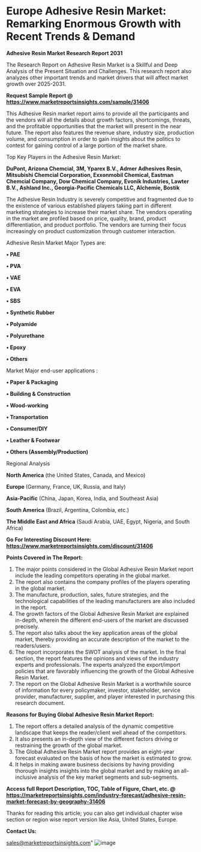  # Europe Adhesive Resin Market: Remarking Enormous Growth with Recent Trends & Demand

<strong>Adhesive Resin Market Research Report 2031</strong>

The Research Report on Adhesive Resin Market is a Skillful and Deep Analysis of the Present Situation and Challenges. This research report also analyzes other important trends and market drivers that will affect market growth over 2025-2031.

<strong>Request Sample Report @ <a href=https://www.marketreportsinsights.com/sample/31406>https://www.marketreportsinsights.com/sample/31406</a></strong>

This Adhesive Resin market report aims to provide all the participants and the vendors will all the details about growth factors, shortcomings, threats, and the profitable opportunities that the market will present in the near future. The report also features the revenue share, industry size, production volume, and consumption in order to gain insights about the politics to contest for gaining control of a large portion of the market share.

Top Key Players in the Adhesive Resin Market:

<strong>DuPont, Arizona Chemcial, 3M, Yparex B.V., Admer Adhesives Resin, Mitsubishi Chemcial Corporation, Exxonmobil Chemical, Eastman Chemcial Company, Dow Chemical Company, Evonik Industries, Lawter B.V., Ashland Inc., Georgia-Pacific Chemicals LLC, Alchemie, Bostik</strong>

The Adhesive Resin Industry is severely competitive and fragmented due to the existence of various established players taking part in different marketing strategies to increase their market share. The vendors operating in the market are profiled based on price, quality, brand, product differentiation, and product portfolio. The vendors are turning their focus increasingly on product customization through customer interaction.

Adhesive Resin Market Major Types are:

<strong>• PAE

• PVA

• VAE

• EVA

• SBS

• Synthetic Rubber

• Polyamide

• Polyurethane

• Epoxy

• Others</strong>

Market Major end-user applications :

<strong>• Paper & Packaging

• Building & Construction

• Wood-working

• Transportation

• Consumer/DIY

• Leather & Footwear

• Others (Assembly/Production)</strong>

Regional Analysis

</u><strong><b>North America</b></strong> (the United States, Canada, and Mexico)

<strong><b>Europe </b></strong>(Germany, France, UK, Russia, and Italy)

<strong><b>Asia-Pacific</b></strong> (China, Japan, Korea, India, and Southeast Asia)

<strong><b>South America</b></strong> (Brazil, Argentina, Colombia, etc.)

<strong><b>The Middle East and Africa</b></strong> (Saudi Arabia, UAE, Egypt, Nigeria, and South Africa)

<strong>Go For Interesting Discount Here: <a href=https://www.marketreportsinsights.com/discount/31406>https://www.marketreportsinsights.com/discount/31406</a></strong>

<strong>Points Covered in The Report:</strong>
<ol>
  <li>The major points considered in the Global Adhesive Resin Market report include the leading competitors operating in the global market.</li>
  <li>The report also contains the company profiles of the players operating in the global market.</li>
  <li>The manufacture, production, sales, future strategies, and the technological capabilities of the leading manufacturers are also included in the report.</li>
  <li>The growth factors of the Global Adhesive Resin Market are explained in-depth, wherein the different end-users of the market are discussed precisely.</li>
  <li>The report also talks about the key application areas of the global market, thereby providing an accurate description of the market to the readers/users.</li>
  <li>The report incorporates the SWOT analysis of the market. In the final section, the report features the opinions and views of the industry experts and professionals. The experts analyzed the export/import policies that are favorably influencing the growth of the Global Adhesive Resin Market.</li>
  <li>The report on the Global Adhesive Resin Market is a worthwhile source of information for every policymaker, investor, stakeholder, service provider, manufacturer, supplier, and player interested in purchasing this research document.</li>
</ol>
<strong>Reasons for Buying Global Adhesive Resin Market Report:</strong>

<ol>
  <li>The report offers a detailed analysis of the dynamic competitive landscape that keeps the reader/client well ahead of the competitors.</li>
  <li>It also presents an in-depth view of the different factors driving or restraining the growth of the global market.</li>
  <li>The Global Adhesive Resin Market report provides an eight-year forecast evaluated on the basis of how the market is estimated to grow.</li>
  <li>It helps in making aware business decisions by having providing thorough insights insights into the global market and by making an all-inclusive analysis of the key market segments and sub-segments.</li>
</ol>
<strong>Access full Report Description, TOC, Table of Figure, Chart, etc. @ <a href=https://marketreportsinsights.com/industry-forecast/adhesive-resin-market-forecast-by-geography-31406>https://marketreportsinsights.com/industry-forecast/adhesive-resin-market-forecast-by-geography-31406</a></strong>


Thanks for reading this article; you can also get individual chapter wise section or region wise report version like Asia, United States, Europe.

<strong>Contact Us:</strong>

sales@marketreportsinsights.com"
![image](https://github.com/user-attachments/assets/67ea85dd-e097-431d-80fb-b8e74777b5c0)
